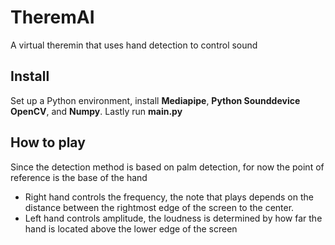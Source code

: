 # TheremAI
A virtual theremin that uses hand detection to control sound

## Install
Set up a Python environment, install **Mediapipe**, **Python Sounddevice** **OpenCV**, and **Numpy**. Lastly run **main.py**

## How to play
Since the detection method is based on palm detection, for now the point of reference is the base of the hand
* Right hand controls the frequency, the note that plays depends on the distance between the rightmost edge of the screen to the center.
* Left hand controls amplitude, the loudness is determined by how far the hand is located above the lower edge of the screen

